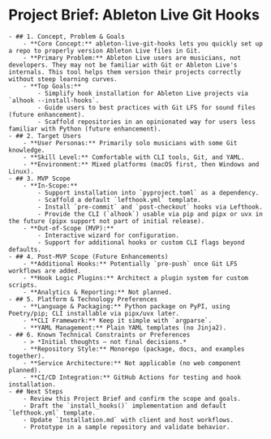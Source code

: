 # Project Brief: Ableton Live Git Hooks
	- ## 1. Concept, Problem & Goals
		- **Core Concept:** ableton-live-git-hooks lets you quickly set up a repo to properly version Ableton Live files in Git.
		- **Primary Problem:** Ableton Live users are musicians, not developers. They may not be familiar with Git or Ableton Live's internals. This tool helps them version their projects correctly without steep learning curves.
		- **Top Goals:**
			- Simplify hook installation for Ableton Live projects via `alhook --install-hooks`.
			- Guide users to best practices with Git LFS for sound files (future enhancement).
			- Scaffold repositories in an opinionated way for users less familiar with Python (future enhancement).
	- ## 2. Target Users
		- **User Personas:** Primarily solo musicians with some Git knowledge.
		- **Skill Level:** Comfortable with CLI tools, Git, and YAML.
		- **Environment:** Mixed platforms (macOS first, then Windows and Linux).
	- ## 3. MVP Scope
		- **In-Scope:**
			- Support installation into `pyproject.toml` as a dependency.
			- Scaffold a default `lefthook.yml` template.
			- Install `pre-commit` and `post-checkout` hooks via Lefthook.
			- Provide the CLI (`alhook`) usable via pip and pipx or uvx in the future (pipx support not part of initial release).
		- **Out-of-Scope (MVP):**
			- Interactive wizard for configuration.
			- Support for additional hooks or custom CLI flags beyond defaults.
	- ## 4. Post-MVP Scope (Future Enhancements)
		- **Additional Hooks:** Potentially `pre-push` once Git LFS workflows are added.
		- **Hook Logic Plugins:** Architect a plugin system for custom scripts.
		- **Analytics & Reporting:** Not planned.
	- ## 5. Platform & Technology Preferences
		- **Language & Packaging:** Python package on PyPI, using Poetry/pip; CLI installable via pipx/uvx later.
		- **CLI Framework:** Keep it simple with `argparse`.
		- **YAML Management:** Plain YAML templates (no Jinja2).
	- ## 6. Known Technical Constraints or Preferences
		- > *Initial thoughts — not final decisions.*
		- **Repository Style:** Monorepo (package, docs, and examples together).
		- **Service Architecture:** Not applicable (no web component planned).
		- **CI/CD Integration:** GitHub Actions for testing and hook installation.
	- ## Next Steps
		- Review this Project Brief and confirm the scope and goals.
		- Draft the `install_hooks()` implementation and default `lefthook.yml` template.
		- Update `Installation.md` with client and host workflows.
		- Prototype in a sample repository and validate behavior.